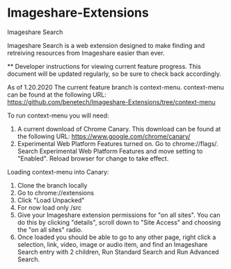 # Imageshare-Extensions

Imageshare Search

Imageshare Search is a web extension designed to make finding and retreiving resources from Imageshare easier than ever.




** Developer instructions for viewing current feature progress.
This document will be updated regularly, so be sure to check back accordingly.

As of 1.20.2020
The current feature branch is context-menu. context-menu can be found at the following URL: https://github.com/benetech/Imageshare-Extensions/tree/context-menu

To run context-menu you will need:
1) A current download of Chrome Canary. This download can be found at the following URL: https://www.google.com/chrome/canary/
2) Experimental Web Platform Features turned on. Go to chrome://flags/. Search Experimental Web Platform Features and move setting to "Enabled". Reload browser for change to take effect.

Loading context-menu into Canary:
1) Clone the branch locally
2) Go to chrome://extensions
3) Click "Load Unpacked"
4) For now load only /src
5) Give your Imageshare extension permissions for "on all sites". You can do this by clicking "details", scroll down to "Site Access" and choosing the "on all sites" radio.
6) Once loaded you should be able to go to any other page, right click a selection, link, video, image or audio item, and find an Imageshare Search entry with 2 children, Run Standard Search and Run Advanced Search.





